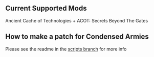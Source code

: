 ## Current Supported Mods
Ancient Cache of Technologies + ACOT: Secrets Beyond The Gates

## How to make a patch for Condensed Armies
Please see the readme in the [scripts branch](https://github.com/PresMemes/CondensedArmiesPatches/tree/scripts) for more info
